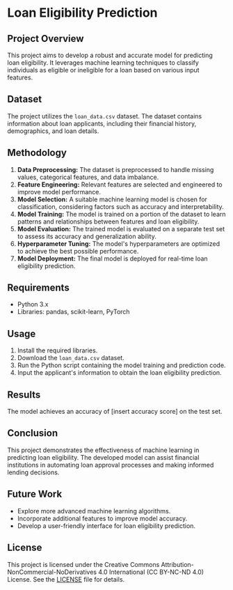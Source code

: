 # Loan Eligibility Prediction

## Project Overview

This project aims to develop a robust and accurate model for predicting loan eligibility. It leverages machine learning techniques to classify individuals as eligible or ineligible for a loan based on various input features.

## Dataset

The project utilizes the `loan_data.csv` dataset. The dataset contains information about loan applicants, including their financial history, demographics, and loan details.

## Methodology

1. **Data Preprocessing:** The dataset is preprocessed to handle missing values, categorical features, and data imbalance.
2. **Feature Engineering:** Relevant features are selected and engineered to improve model performance.
3. **Model Selection:** A suitable machine learning model is chosen for classification, considering factors such as accuracy and interpretability.
4. **Model Training:** The model is trained on a portion of the dataset to learn patterns and relationships between features and loan eligibility.
5. **Model Evaluation:** The trained model is evaluated on a separate test set to assess its accuracy and generalization ability.
6. **Hyperparameter Tuning:** The model's hyperparameters are optimized to achieve the best possible performance.
7. **Model Deployment:** The final model is deployed for real-time loan eligibility prediction.

## Requirements

- Python 3.x
- Libraries: pandas, scikit-learn, PyTorch

## Usage

1. Install the required libraries.
2. Download the `loan_data.csv` dataset.
3. Run the Python script containing the model training and prediction code.
4. Input the applicant's information to obtain the loan eligibility prediction.

## Results

The model achieves an accuracy of [insert accuracy score] on the test set.

## Conclusion

This project demonstrates the effectiveness of machine learning in predicting loan eligibility. The developed model can assist financial institutions in automating loan approval processes and making informed lending decisions.

## Future Work

- Explore more advanced machine learning algorithms.
- Incorporate additional features to improve model accuracy.
- Develop a user-friendly interface for loan eligibility prediction.

## License
This project is licensed under the Creative Commons Attribution-NonCommercial-NoDerivatives 4.0 International (CC BY-NC-ND 4.0) License. See the [LICENSE](./LICENSE) file for details.
